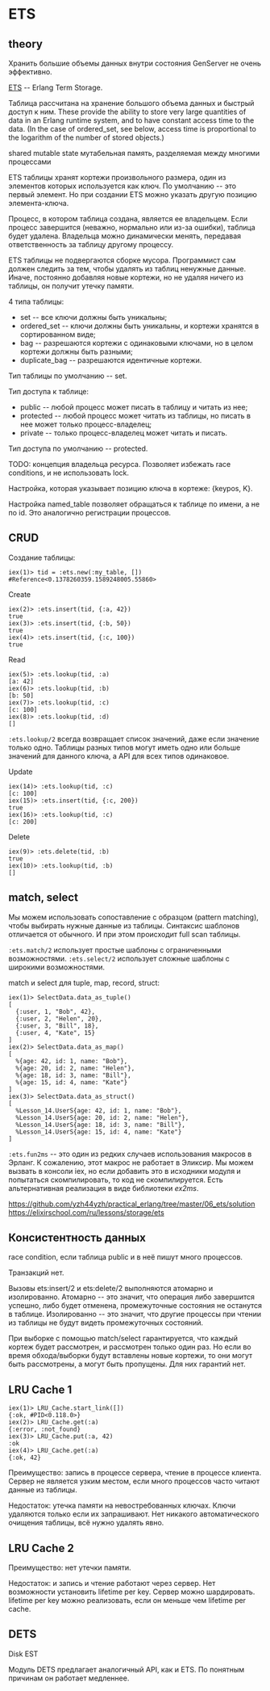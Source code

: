 # ETS

## theory

Хранить большие объемы данных внутри состояния GenServer не очень эффективно.

[ETS](https://www.erlang.org/doc/man/ets.html) -- Erlang Term Storage.

Таблица рассчитана на хранение большого объема данных и быстрый доступ к ним.
These provide the ability to store very large quantities of data in an Erlang runtime system, 
and to have constant access time to the data. 
(In the case of ordered_set, see below, access time is proportional to the logarithm of the number of stored objects.)

shared mutable state
мутабельная память, разделяемая между многими процессами

ETS таблицы хранят кортежи произвольного размера, один из элементов которых используется как ключ. По умолчанию -- это первый элемент. Но при создании ETS можно указать другую позицию элемента-ключа.

Процесс, в котором таблица создана, является ее владельцем. Если процесс завершится (неважно, нормально или из-за ошибки), таблица будет удалена. Владельца можно динамически менять, передавая ответственность за таблицу другому процессу.

ETS таблицы не подвергаются сборке мусора. Программист сам должен следить за тем, чтобы удалять из таблиц ненужные данные. Иначе, постоянно добавляя новые кортежи, но не удаляя ничего из таблицы, он получит утечку памяти.

4 типа таблицы:
- set -- все ключи должны быть уникальны;
- ordered_set -- ключи должны быть уникальны, и кортежи хранятся в сортированном виде;
- bag -- разрешаются кортежи с одинаковыми ключами, но в целом кортежи должны быть разными;
- duplicate_bag -- разрешаются идентичные кортежи.

Тип таблицы по умолчанию -- set.

Тип доступа к таблице:
- public -- любой процесс может писать в таблицу и читать из нее;
- protected -- любой процесс может читать из таблицы, но писать в нее может только процесс-владелец;
- private -- только процесс-владелец может читать и писать.

Тип доступа по умолчанию -- protected.

TODO: концепция владельца ресурса. Позволяет избежать race conditions, и не использовать lock.

Настройка, которая указывает позицию ключа в кортеже: {keypos, K}.

Настройка named_table позволяет обращаться к таблице по имени, а не по id. Это аналогично регистрации процессов.


## CRUD

Создание таблицы:
```
iex(1)> tid = :ets.new(:my_table, [])
#Reference<0.1378260359.1589248005.55860>
```

Create
```
iex(2)> :ets.insert(tid, {:a, 42})
true
iex(3)> :ets.insert(tid, {:b, 50})
true
iex(4)> :ets.insert(tid, {:c, 100})
true
```

Read
```
iex(5)> :ets.lookup(tid, :a)
[a: 42]
iex(6)> :ets.lookup(tid, :b)
[b: 50]
iex(7)> :ets.lookup(tid, :c)
[c: 100]
iex(8)> :ets.lookup(tid, :d)
[]
```

`:ets.lookup/2` всегда возвращает список значений, даже если значение только одно. Таблицы разных типов могут иметь одно или больше значений для данного ключа, а API для всех типов одинаковое.

Update
```
iex(14)> :ets.lookup(tid, :c)
[c: 100]
iex(15)> :ets.insert(tid, {:c, 200})
true
iex(16)> :ets.lookup(tid, :c)
[c: 200]
```

Delete
```
iex(9)> :ets.delete(tid, :b)
true
iex(10)> :ets.lookup(tid, :b)
[]
```


## match, select

Мы можем использовать сопоставление с образцом (pattern matching), чтобы выбирать нужные данные из таблицы. Синтаксис шаблонов отличается от обычного. И при этом происходит full scan таблицы.

`:ets.match/2` использует простые шаблоны с ограниченными возможностями.
`:ets.select/2` использует сложные шаблоны с широкими возможностями.

match и select для tuple, map, record, struct:

```
iex(1)> SelectData.data_as_tuple()
[
  {:user, 1, "Bob", 42},
  {:user, 2, "Helen", 20},
  {:user, 3, "Bill", 18},
  {:user, 4, "Kate", 15}
]
iex(2)> SelectData.data_as_map()
[
  %{age: 42, id: 1, name: "Bob"},
  %{age: 20, id: 2, name: "Helen"},
  %{age: 18, id: 3, name: "Bill"},
  %{age: 15, id: 4, name: "Kate"}
]
iex(3)> SelectData.data_as_struct()
[
  %Lesson_14.UserS{age: 42, id: 1, name: "Bob"},
  %Lesson_14.UserS{age: 20, id: 2, name: "Helen"},
  %Lesson_14.UserS{age: 18, id: 3, name: "Bill"},
  %Lesson_14.UserS{age: 15, id: 4, name: "Kate"}
]
```

`:ets.fun2ms` -- это один из редких случаев использования макросов в Эрланг. К сожалению, этот макрос не работает в Эликсир.
Мы можем вызвать в консоли iex, но если добавить это в исходники модуля и попытаться скомпилировать, то код не скомпилируется.
Есть альтернативная реализация в виде библиотеки *ex2ms*.

https://github.com/yzh44yzh/practical_erlang/tree/master/06_ets/solution
https://elixirschool.com/ru/lessons/storage/ets


## Консистентность данных

race condition, если таблица public и в неё пишут много процессов.

Транзакций нет.

Вызовы ets:insert/2 и ets:delete/2 выполняются атомарно и изолированно. 
Атомарно -- это значит, что операция либо завершится успешно, либо будет отменена, промежуточные состояния не останутся в таблице. 
Изолированно -- это значит, что другие процессы при чтении из таблицы не будут видеть промежуточных состояний.

При выборке с помощью match/select гарантируется, что каждый кортеж будет рассмотрен, и рассмотрен только один раз. 
Но если во время обхода/выборки будут вставлены новые кортежи, то они могут быть рассмотрены, а могут быть пропущены. Для них гарантий нет.


## LRU Cache 1

```
iex(1)> LRU_Cache.start_link([])
{:ok, #PID<0.118.0>}
iex(2)> LRU_Cache.get(:a)
{:error, :not_found}
iex(3)> LRU_Cache.put(:a, 42)
:ok
iex(4)> LRU_Cache.get(:a)
{:ok, 42}
```

Преимущество: запись в процессе сервера, чтение в процессе клиента.
Сервер не является узким местом, если много процессов часто читают данные из таблицы.

Недостаток: утечка памяти на невостребованных ключах.
Ключи удаляются только если их запрашивают.
Нет никакого автоматического очищения таблицы, всё нужно удалять явно.


## LRU Cache 2

Преимущество: нет утечки памяти.

Недостаток: и запись и чтение работают через сервер. Нет возможности установить lifetime per key.
Сервер можно шардировать.
lifetime per key можно реализовать, если он меньше чем lifetime per cache.


## DETS

Disk EST

Модуль DETS предлагает аналогичный API, как и ETS. По понятным причинам он работает медленнее.
